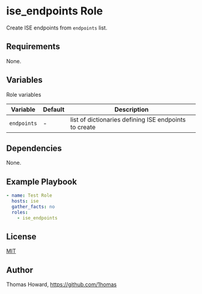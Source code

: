 # ise_endpoints Role

Create ISE endpoints from `endpoints` list.

## Requirements

None.

## Variables

Role variables

| Variable | Default | Description |
| -------- | ------- | ----------- |
| `endpoints` | -        | list of dictionaries defining ISE endpoints to create |

## Dependencies

None.

## Example Playbook

```yaml
- name: Test Role
  hosts: ise
  gather_facts: no
  roles:
    - ise_endpoints
```

## License

[MIT](https://mit-license.org/)

## Author

Thomas Howard, <https://github.com/1homas>
